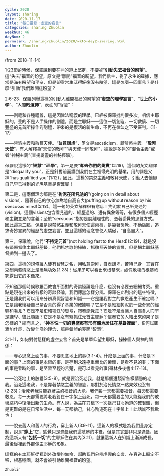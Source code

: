 ```yaml
---
cycle: 2020
layout: sharing
date: 2020-11-17
title: "每日靈修：虛空的妄言"
categories: sharing Zhuolin
weekNum: 46
dayNum: 2
permalink: /sharing/zhuolin/2020/wk46-day2-sharing.html
author: Zhuolin
---
```

(from 2018-11-14)

1:23節的時候，保羅說到要在神的道上堅定，不要被“**引動失去福音的盼望**”。這“失去”福音的盼望，原文是“離開”福音的盼望。我們信主，得了永生的確據，應當是滿有盼望和平安，但是卻常常生活得好像沒有盼望，這是怎麼一回事兒？是什麼“引動”我們離開這盼望？  

2:6-23，保羅列舉這樣的引動人離開福音的盼望的“**虛空的理學妄言**”、“**世上的小學**”、“**人間的遺傳**”、表面的“智慧”：  

——割禮和各種禮儀，這是因律法稱義的理學。已經被保羅批判很多次。相信主耶穌的，受的不是人手操作的割禮，而是主耶穌——這位一切創造、一切救贖、一切豐盛的元首所操作的割禮，帶來的是復活的新生命，不再在律法之下受審判。(11-17)  

——禁慾主義和敬拜天使。“**故意謙虛**”，英文是asceticism，即禁慾主義。“**敬拜天使**”，有人解釋為“天使的敬拜”“與天使一同敬拜”，據說是多神的“混合主義”或者“神秘主義”(宣揚屬靈的神秘經驗)。  

保羅說這樣的“**智慧**” “**理學**”，第一是要“**奪去你們的獎賞**”(2:18)，這個的英文翻譯是“disqualify you”，正是針對前面講到我們在主裡得光明的基業，用的詞是父神“has qualifiied you”(1:12)，因此，這樣的禁慾主義和敬拜天使，引動人去懷疑自己早已得到的光明基業是否確實！  

第二是，這兩個理念都是在“**拘泥在所見過的**”(going on in detail about visions)、隨著自己的欲心無故地自高自大(puffing up without reason by his sensuous mind)(2:18)。這一句的英文解釋很有意思！拘泥於自己所見過的(vision)，這個visions包含看見過的、經歷過的、還有異象等等，有很多個人經歷和主觀意見的含義；至於“sensuous”指的是脫離理性的、憑著感覺的思維方式。因此這第二點，保羅是說禁慾主義和敬拜天使這兩樣，是靠著感覺、不動腦筋，追求奇妙靈異的經歷的虛空妄言。並且這樣的理念會使人驕傲，“自高自大”。  

第三，保羅說，他們“**不持定元首**”(not holding fast to the Head)(2:19)，就是沒有緊緊抓住主耶穌基督。他們抓禁慾的操練，抓敬拜天使的靈異，但是把主耶穌基督拋到一邊去了。  

第四，這樣的規條讓人徒有智慧之名，用私意崇拜，自表謙卑，苦待己身，其實在克制肉體情慾上是毫無功效(2:23)！從果子可以看出來根基來，虛假敗壞的根基終究露出它的本像來。  

不知道那個時候歌羅西教會所面對的奇談怪論是什麼，也沒有必要去細細考究。重點是現在出來的各樣的奇談怪論，我們應當怎樣分辨。保羅在此列出的這些特徵，正是讓我們可以用來分辨真假智慧和知識——它是讓我對主的救恩產生不確定嗎？它是讓我懷疑自己是否真的得了基業的確據嗎？它是不是細細拘泥於一些奇異的經驗和看見？它是不是拒絕理性的思考，跟著感覺走？它是不是會讓人自高自大而不是謙卑、彼此順服？它是不是沒有緊抓住元首主耶穌？信奉它的人結出來的果子是怎樣的？總而言之，“**神本性一切的豐盛都有形有體地居住在基督裡面**”，任何試圖添加什麼，改變什麼的理念，都是錯誤的表面“智慧”。  

3:1-11，如何對付這樣的虛空妄言？首先是單單仰望主耶穌，操練個人與神的關係：  

——專心思念上面的事，不要思念地上的事(3:1-4)。什麼是上面的事，什麼是下面的事？上面的事是永恆的事，是存到永遠極重無比的榮耀，是看不見的事；下面的事是暫時的事，是至暫至輕的苦楚，是可以看見的事(哥林多後書4:17-18)。  

——治死地上的肢體(3:5-8)。就是要治死老我，就是那個還殘留各樣情慾的老我。治死這老我，不是靠著禁慾主義的智慧，那對於治死情慾一點果效也沒有(2:23)；治死老我只能靠著主的福音的大能。我們每一天都需要福音，每天都需要救恩，每一天都需要將老我釘在十字架上治死，每一天都需要主的大能從我們的敗壞腐朽中復活出新的生命。有人說，為主在刀槍下一次捨己甘心殉道的確很難，但是更難的是在日常生活中，每一天都捨己，甘心殉道死在十字架上！此話誠不我欺也！  

——脫去舊人和舊人的行為，穿上新人(3:9-11)。這新人的樣式是為我們量身定制，說是“**穿上**”它，感覺只是遮蓋我們這骯髒的本像，但是其實並非只是遮蓋，因為這新人有“**包括一切**”的主耶穌住在其內(3:11)，就讓這新人在知識上漸漸成長，最後從裡到外都像主耶穌的形象。  

這樣的有主耶穌從裡到外改變的生命，幫助我們分辨虛假的妄言，在真道上堅定不移，根基穩固，就不會被引動離開福音的盼望。  

`Zhuolin`  
